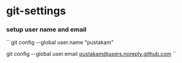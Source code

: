 # git-settings

### setup user name and email

``
git config --global user.name "pustakam"

git config --global user.email pustakam@users.noreply.github.com
``
